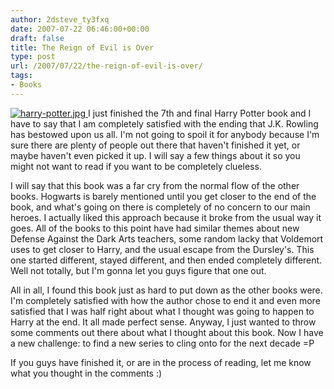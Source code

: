 ```yaml
---
author: 2dsteve_ty3fxq
date: 2007-07-22 06:46:00+00:00
draft: false
title: The Reign of Evil is Over
type: post
url: /2007/07/22/the-reign-of-evil-is-over/
tags:
- Books
---
```


[![harry-potter.jpg](http://www.bitsandbinary.com/wp-content/uploads/2007/07/harry-potter.thumbnail.jpg)
](http://www.bitsandbinary.com/wp-content/uploads/2007/07/harry-potter.jpg)I just finished the 7th and final Harry Potter book and I have to say that I am completely satisfied with the ending that J.K. Rowling has bestowed upon us all. I'm not going to spoil it for anybody because I'm sure there are plenty of people out there that haven't finished it yet, or maybe haven't even picked it up. I will say a few things about it so you might not want to read if you want to be completely clueless.

I will say that this book was a far cry from the normal flow of the other books. Hogwarts is barely mentioned until you get closer to the end of the book, and what's going on there is completely of no concern to our main heroes. I actually liked this approach because it broke from the usual way it goes. All of the books to this point have had similar themes about new Defense Against the Dark Arts teachers,  some random lacky that Voldemort uses to get closer to Harry, and the usual escape from the Dursley's. This one started different, stayed different, and then ended completely different. Well not totally, but I'm gonna let you guys figure that one out.

All in all, I found this book just as hard to put down as the other books were. I'm completely satisfied with how the author chose to end it and even more satisfied that I was half right about what I thought was going to happen to Harry at the end. It all made perfect sense. Anyway, I just wanted to throw some comments out there about what I thought about this book. Now I have a new challenge: to find a new series to cling onto for the next decade =P

If you guys have finished it, or are in the process of reading, let me know what you thought in the comments :)
